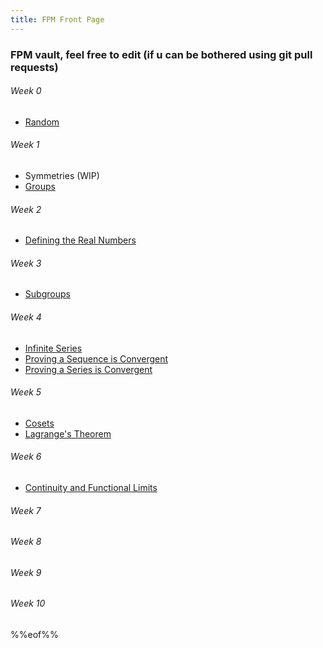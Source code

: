```yaml
---
title: FPM Front Page
---
```


### FPM vault, feel free to edit (if u can be bothered using git pull requests)

###### Week 0

* [Random](Mathematics\Random.md)

###### Week 1

* Symmetries (WIP)
* [Groups](Mathematics\Groups.md)

###### Week 2

* [Defining the Real Numbers](Mathematics\Defining%20the%20Real%20Numbers.md)

###### Week 3

* [Subgroups](Mathematics\Subgroups.md)

###### Week 4

* [Infinite Series](Mathematics\Infinite%20Series.md)
* [Proving a Sequence is Convergent](Mathematics\Proving%20a%20Sequence%20is%20Convergent.md)
* [Proving a Series is Convergent](Mathematics\Proving%20a%20Series%20is%20Convergent.md)

###### Week 5

* [Cosets](Mathematics\Coset.md)
* [Lagrange's Theorem](Mathematics\Lagrange's%20Theorem.md)

###### Week 6

* [Continuity and Functional Limits](Mathematics\Continuity%20and%20Functional%20Limits.md)

###### Week 7

###### Week 8

###### Week 9

###### Week 10

%%eof%%